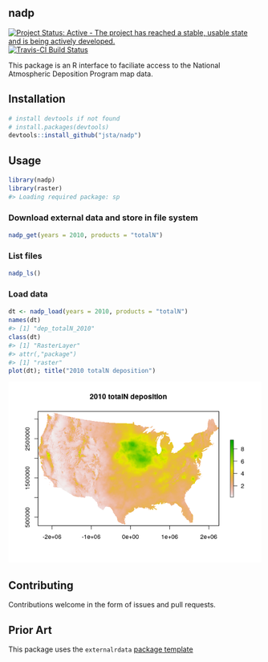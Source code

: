 
<!-- README.md is generated from README.Rmd. Please edit that file -->

## nadp

[![Project Status: Active - The project has reached a stable, usable
state and is being actively
developed.](http://www.repostatus.org/badges/latest/active.svg)](http://www.repostatus.org/#active)
[![Travis-CI Build
Status](https://travis-ci.org/jsta/nadp.svg?branch=master)](https://travis-ci.org/jsta/nadp)

This package is an R interface to faciliate access to the National
Atmospheric Deposition Program map data.

## Installation

``` r
# install devtools if not found
# install.packages(devtools)
devtools::install_github("jsta/nadp")
```

## Usage

``` r
library(nadp)
library(raster)
#> Loading required package: sp
```

### Download external data and store in file system

``` r
nadp_get(years = 2010, products = "totalN")
```

### List files

``` r
nadp_ls()
```

### Load data

``` r
dt <- nadp_load(years = 2010, products = "totalN")
names(dt)
#> [1] "dep_totalN_2010"
class(dt)
#> [1] "RasterLayer"
#> attr(,"package")
#> [1] "raster"
plot(dt); title("2010 totalN deposition")
```

![](man/figures/README-unnamed-chunk-6-1.png)<!-- -->

## Contributing

Contributions welcome in the form of issues and pull requests.

## Prior Art

This package uses the `externalrdata` [package
template](https://github.com/jsta/externalrdata)
